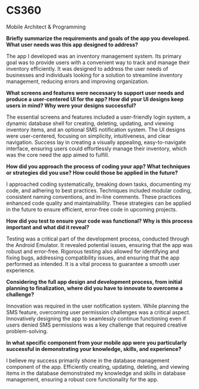 # CS360
Mobile Architect &amp; Programming

**Briefly summarize the requirements and goals of the app you developed. What user needs was this app designed to address?**

The app I developed was an inventory management system. Its primary goal was to provide users with a convenient way to track and manage their inventory efficiently. It was designed to address the user needs of businesses and individuals looking for a solution to streamline inventory management, reducing errors and improving organization.

**What screens and features were necessary to support user needs and produce a user-centered UI for the app? How did your UI designs keep users in mind? Why were your designs successful?**

The essential screens and features included a user-friendly login system, a dynamic database shell for creating, deleting, updating, and viewing inventory items, and an optional SMS notification system. The UI designs were user-centered, focusing on simplicity, intuitiveness, and clear navigation. Success lay in creating a visually appealing, easy-to-navigate interface, ensuring users could effortlessly manage their inventory, which was the core need the app aimed to fulfill.

**How did you approach the process of coding your app? What techniques or strategies did you use? How could those be applied in the future?**

I approached coding systematically, breaking down tasks, documenting my code, and adhering to best practices. Techniques included modular coding, consistent naming conventions, and in-line comments. These practices enhanced code quality and maintainability. These strategies can be applied in the future to ensure efficient, error-free code in upcoming projects.

**How did you test to ensure your code was functional? Why is this process important and what did it reveal?**

Testing was a critical part of the development process, conducted through the Android Emulator. It revealed potential issues, ensuring that the app was robust and error-free. Rigorous testing also allowed for identifying and fixing bugs, addressing compatibility issues, and ensuring that the app performed as intended. It is a vital process to guarantee a smooth user experience.

**Considering the full app design and development process, from initial planning to finalization, where did you have to innovate to overcome a challenge?**

Innovation was required in the user notification system. While planning the SMS feature, overcoming user permission challenges was a critical aspect. Innovatively designing the app to seamlessly continue functioning even if users denied SMS permissions was a key challenge that required creative problem-solving.

**In what specific component from your mobile app were you particularly successful in demonstrating your knowledge, skills, and experience?**

I believe my success primarily shone in the database management component of the app. Efficiently creating, updating, deleting, and viewing items in the database demonstrated my knowledge and skills in database management, ensuring a robust core functionality for the app.
